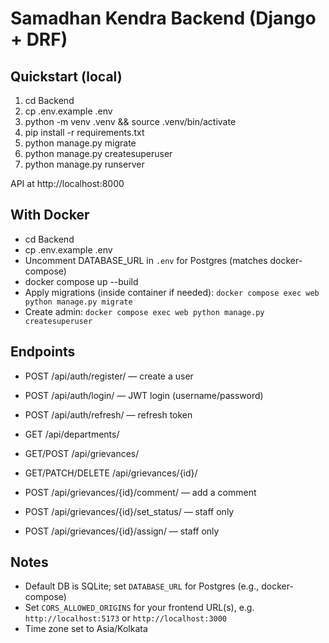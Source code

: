 # Samadhan Kendra Backend (Django + DRF)

## Quickstart (local)

1. cd Backend
2. cp .env.example .env
3. python -m venv .venv && source .venv/bin/activate
4. pip install -r requirements.txt
5. python manage.py migrate
6. python manage.py createsuperuser
7. python manage.py runserver

API at http://localhost:8000

## With Docker

- cd Backend
- cp .env.example .env
- Uncomment DATABASE_URL in `.env` for Postgres (matches docker-compose)
- docker compose up --build
- Apply migrations (inside container if needed): `docker compose exec web python manage.py migrate`
- Create admin: `docker compose exec web python manage.py createsuperuser`

## Endpoints

- POST /api/auth/register/ — create a user
- POST /api/auth/login/ — JWT login (username/password)
- POST /api/auth/refresh/ — refresh token

- GET /api/departments/
- GET/POST /api/grievances/
- GET/PATCH/DELETE /api/grievances/{id}/
- POST /api/grievances/{id}/comment/ — add a comment
- POST /api/grievances/{id}/set_status/ — staff only
- POST /api/grievances/{id}/assign/ — staff only

## Notes

- Default DB is SQLite; set `DATABASE_URL` for Postgres (e.g., docker-compose)
- Set `CORS_ALLOWED_ORIGINS` for your frontend URL(s), e.g. `http://localhost:5173` or `http://localhost:3000`
- Time zone set to Asia/Kolkata